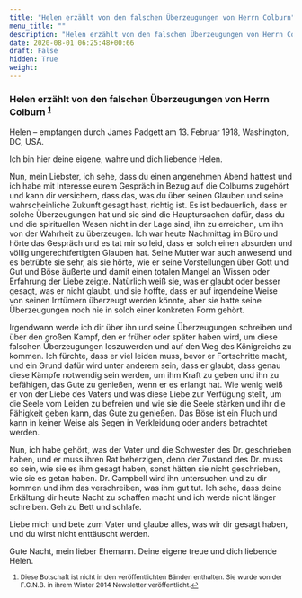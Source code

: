 ```yaml
---
title: "Helen erzählt von den falschen Überzeugungen von Herrn Colburn"
menu_title: ""
description: "Helen erzählt von den falschen Überzeugungen von Herrn Colburn"
date: 2020-08-01 06:25:48+00:66
draft: False
hidden: True
weight:
---
```

### Helen erzählt von den falschen Überzeugungen von Herrn Colburn <sup id="a1">[1](#f1)</sup>

Helen – empfangen durch James Padgett am 13. Februar 1918, Washington, DC, USA.

Ich bin hier deine eigene, wahre und dich liebende Helen.

Nun, mein Liebster, ich sehe, dass du einen angenehmen Abend hattest und ich habe mit Interesse eurem Gespräch in Bezug auf die Colburns zugehört und kann dir versichern, dass das, was du über seinen Glauben und seine wahrscheinliche Zukunft gesagt hast, richtig ist. Es ist bedauerlich, dass er solche Überzeugungen hat und sie sind die Hauptursachen dafür, dass du und die spirituellen Wesen nicht in der Lage sind, ihn zu erreichen, um ihn von der Wahrheit zu überzeugen. Ich war heute Nachmittag im Büro und hörte das Gespräch und es tat mir so leid, dass er solch einen absurden und völlig ungerechtfertigten Glauben hat. Seine Mutter war auch anwesend und es betrübte sie sehr, als sie hörte, wie er seine Vorstellungen über Gott und Gut und Böse äußerte und damit einen totalen Mangel an Wissen oder Erfahrung der Liebe zeigte. Natürlich weiß sie, was er glaubt oder besser gesagt, was er nicht glaubt, und sie hoffte, dass er auf irgendeine Weise von seinen Irrtümern überzeugt werden könnte, aber sie hatte seine Überzeugungen noch nie in solch einer konkreten Form gehört.

Irgendwann werde ich dir über ihn und seine Überzeugungen schreiben und über den großen Kampf, den er früher oder später haben wird, um diese falschen Überzeugungen loszuwerden und auf den Weg des Königreichs zu kommen. Ich fürchte, dass er viel leiden muss, bevor er Fortschritte macht, und ein Grund dafür wird unter anderem sein, dass er glaubt, dass genau diese Kämpfe notwendig sein werden, um ihm Kraft zu geben und ihn zu befähigen, das Gute zu genießen, wenn er es erlangt hat. Wie wenig weiß er von der Liebe des Vaters und was diese Liebe zur Verfügung stellt, um die Seele vom Leiden zu befreien und wie sie die Seele stärken und ihr die Fähigkeit geben kann, das Gute zu genießen. Das Böse ist ein Fluch und kann in keiner Weise als Segen in Verkleidung oder anders betrachtet werden.

Nun, ich habe gehört, was der Vater und die Schwester des Dr. geschrieben haben, und er muss ihren Rat beherzigen, denn der Zustand des Dr. muss so sein, wie sie es ihm gesagt haben, sonst hätten sie nicht geschrieben, wie sie es getan haben. Dr. Campbell wird ihn untersuchen und zu dir kommen und ihm das verschreiben, was ihm gut tut. Ich sehe, dass deine Erkältung dir heute Nacht zu schaffen macht und ich werde nicht länger schreiben. Geh zu Bett und schlafe.

Liebe mich und bete zum Vater und glaube alles, was wir dir gesagt haben, und du wirst nicht enttäuscht werden.

Gute Nacht, mein lieber Ehemann. Deine eigene treue und dich liebende Helen.
<small>

1. <large id="f1"> Diese Botschaft ist nicht in den veröffentlichten Bänden enthalten. Sie wurde von der F.C.N.B. in ihrem Winter 2014 Newsletter veröffentlicht.[↩](#a1)
